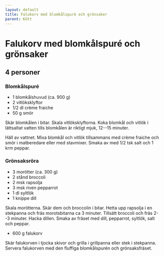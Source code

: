 ```yaml
---
layout: default
title: Falukorv med blomkålspuré och grönsaker
parent: Kött
---
```

# Falukorv med blomkålspuré och grönsaker

## 4 personer

### Blomkålspuré

-   1 blomkålshuvud (ca. 900 g)
-   2 vitlöksklyftor
-   1/2 dl crème fraiche
-   50 g smör

Skär blomkålen i bitar. Skala vitlöksklyftorna. Koka blomkål och vitlök
i lättsaltat vatten tills blomkålen är riktigt mjuk, 12--15 minuter.

Häll av vattnet. Mixa blomkål och vitlök tillsammans med crème fraiche
och smör i matberedare eller med stavmixer. Smaka av med 1/2 tsk salt
och 1 krm peppar.

### Grönsaksröra

-   3 morötter (ca. 300 g)
-   2 stånd broccoli
-   2 msk rapsolja
-   3 msk riven pepparrot
-   1 dl syltlök
-   1 knippe dill

Skala morötterna. Skär dem och broccolin i bitar. Hetta upp rapsolja i
en stekpanna och fräs morotsbitarna ca 3 minuter. Tillsätt broccoli och
fräs 2--3 minuter. Hacka dillen. Smaka av fräset med dill, pepparrot,
syltlök, salt och peppar.

-   600 g falukorv

Skär falukorven i tjocka skivor och grilla i grillpanna eller stek i
stekpanna. Servera falukorven med den fluffiga blomkålspurén och
grönsaksfräset.
